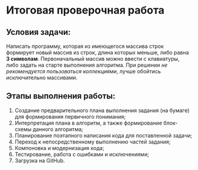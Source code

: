 # Итоговая проверочная работа

## Условия задачи:

Написать программу, которая из имеющегося массива строк формирует новый массив из строк, длина которых меньше, либо равна **3 символам**. Первоначальный массив можно ввести с клавиатуры, либо задать на старте выполнения алгоритма. При решении *не рекомендуется пользоваться коллекциями*, лучше обойтись исключительно массивами.

## Этапы выполнения работы:

1. Создание предварительного плана выполнения задания (на бумаге) для формирования первичного понимания;
2. Интерпретация плана в алгоритм, а также формирование блок-схемы данного алгоритма;
3. Планирование поэтапного написания кода для поставленной задачи;
4. Переход к непосредственному выполнению частей задания;
5. Компоновка и модернизация кода;
6. Тестирование, работа с ошибками и исключениями;
7. Загрузка на GitHub.

